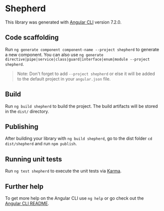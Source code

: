 # Shepherd

This library was generated with [Angular CLI](https://github.com/angular/angular-cli) version 7.2.0.

## Code scaffolding

Run `ng generate component component-name --project shepherd` to generate a new component. You can also use `ng generate directive|pipe|service|class|guard|interface|enum|module --project shepherd`.
> Note: Don't forget to add `--project shepherd` or else it will be added to the default project in your `angular.json` file. 

## Build

Run `ng build shepherd` to build the project. The build artifacts will be stored in the `dist/` directory.

## Publishing

After building your library with `ng build shepherd`, go to the dist folder `cd dist/shepherd` and run `npm publish`.

## Running unit tests

Run `ng test shepherd` to execute the unit tests via [Karma](https://karma-runner.github.io).

## Further help

To get more help on the Angular CLI use `ng help` or go check out the [Angular CLI README](https://github.com/angular/angular-cli/blob/master/README.md).
